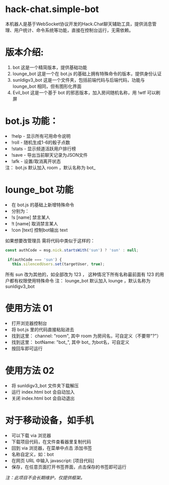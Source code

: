 # hack-chat.simple-bot
本机器人是基于WebSocket协议开发的Hack.Chat聊天辅助工具，提供消息管理、用户统计、命令系统等功能，直接在控制台运行，无需依赖。

# 版本介绍:
1. bot 这是一个精简版本，提供基础功能 
2. lounge_bot 这是一个在 bot.js 的基础上拥有特殊命令的版本，提供身份认证
3. sunldigv3_bot 这是一个文件夹，包括前端代码与后端代码，功能与 lounge_bot 相同，但有图形化界面
4. Evil_bot 这是一个基于 bot 的邪恶版本，加入房间随机名称，用 !wtf 可以刷屏

# bot.js 功能：
<li>!help - 显示所有可用命令说明</li>
<li>!roll - 随机生成1-6的骰子点数</li>
<li>!stats - 显示频道活跃用户排行榜</li>
<li>!save - 导出当前聊天记录为JSON文件</li>
<li>!afk - 设置/取消离开状态</li>
注： bot.js 默认加入 room ，默认名称为 bot_

# lounge_bot 功能
<li>在 bot.js 的基础上新增特殊命令</li>
<li>分别为：</li>
<li>!s [name] 禁言某人</li>
<li>!t [name] 取消禁言某人</li>
<li>!con [text] 控制bot输出 text </li>

如果想要改管理员
需将代码中类似于这样的：

 ``` javascript
 const authCode = msg.nick.startsWith('sun') ? 'sun' : null;
  
  if(authCode === 'sun') {
    this.silencedUsers.set(targetUser, true);
```
所有 sun 改为其他的，如全部改为 123 ，
这种情况下所有名称最前面有 123 的用户都有权限使用特殊命令
注： lounge_bot 默认加入 lounge ，默认名称为 sunldigv3_bot


# 使用方法 01
<li>打开浏览器控制台</li>
<li>将 bot.js 里的代码直接粘贴进去</li>
<li>找到这里： channel: "room",  其中 room 为房间名，可自定义（不要带"?"）</li>
<li>找到这里： botName: "bot_",  其中 bot_ 为bot名，可自定义</li>
<li>按回车即可运行</li>

# 使用方法 02
<li>将 sunldigv3_bot 文件夹下载解压</li>
<li>运行 index.html bot 会自动加入</li>
<li>关闭 index.html bot 会自动退出</li>

# 对于移动设备，如手机
<li>可以下载 via 浏览器</li>
<li>下载项目代码，在文件查看器里复制代码</li>
<li>回到 via 浏览器，在菜单中点击 添加书签 </li>
<li>名称自定义，如：bot</li>
<li>在网页 URL 中输入 javascript: [项目代码]</li>
<li>保存，在任意页面打开书签界面，点击保存的书签即可运行</li>

*注：此项目不会长期维护，仅提供框架。*
